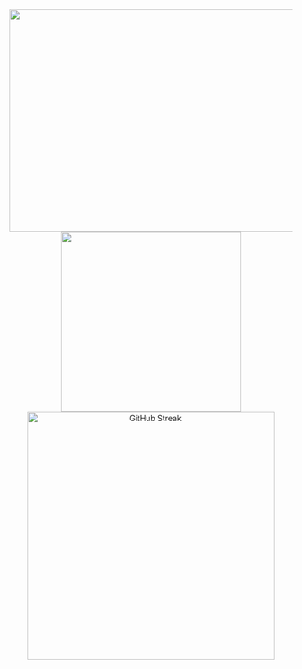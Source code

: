  <div align="center"> 

   <!--  
[![Typing SVG](https://readme-typing-svg.herokuapp.com?color=fd418e&center=true&multiline=true&width=900&size=40&lines=Hello+World+👻)](https://git.io/typing-svg)
  
   <a href="https://www.instagram.com/code_carol/?igshid=YmMyMTA2M2Y%3D" target="_blank">
      <img src="https://img.shields.io/badge/Instagram-E4405F?style=for-the-badge&logo=instagram&logoColor=white">
   </a> 
   
   <a href="https://twitter.com/code_carol" target="_blank">
      <img src="https://img.shields.io/badge/Twitter-1DA1F2?style=for-the-badge&logo=twitter&logoColor=white">
   </a> 
   
   <a href="https://www.tiktok.com/@code_carol" target="_blank">
      <img src="https://img.shields.io/badge/TikTok-000000?style=for-the-badge&logo=tiktok&logoColor=white">
   </a> 
   
   <a href="https://www.youtube.com/@code_carol" target="_blank">
      <img src="https://img.shields.io/badge/YouTube-FF0000?style=for-the-badge&logo=youtube&logoColor=white">
   </a> 
   
   <a href="https://codecarol.hashnode.dev/" target="_blank">
      <img src="https://img.shields.io/badge/Hashnode-2962FF?style=for-the-badge&logo=hashnode&logoColor=white">
   </a> 
   
   <a href="https://ko-fi.com/code_carol/" target="_blank">
      <img src="https://img.shields.io/badge/Ko--fi-F16061?style=for-the-badge&logo=ko-fi&logoColor=white">
   </a> -->
 


<img width="1584" height="396" alt="Caroline Veloso (2)" src="https://github.com/user-attachments/assets/cf985dbf-4ffd-4d93-abf7-a8f8d5a9e27e" />





<!-- <a href="https://github-readme-stats.vercel.app/api?username=crlnvls&show_icons=true&count_private=true&theme=radical">
  <img align="center" src="https://github-readme-stats.vercel.app/api?username=code-carol&show_icons=true&count_private=true&theme=radical" width=410/>
</a> -->

  <a href="https://github-readme-stats.vercel.app/api/top-langs/?username=code-carol&layout=compact&theme=radical">
  <img align="center" src="https://github-readme-stats.vercel.app/api/top-langs/?username=code-carol&layout=compact&theme=radical" width=320/>
</a>
<a href="https://nirzak-streak-stats.vercel.app/?user=code-carol&theme=radical"><img src="https://nirzak-streak-stats.vercel.app/?user=code-carol&theme=radical" alt="GitHub Streak" align="center" width=440/></a>
 </div>

 <!--  
 </br>

 <div align="center"> 
  
   </div>
   
  

</br>



 <div align="center"> 
  <h2>SKILL SET</h2>
</div>

<div align="center"> 

![HTML5](https://img.shields.io/badge/HTML5-E34F26?style=for-the-badge&logo=html5&logoColor=white)
![CSS](https://img.shields.io/badge/CSS3-1572B6?style=for-the-badge&logo=css3&logoColor=white)
![JS](https://img.shields.io/badge/JavaScript-F7DF1E?style=for-the-badge&logo=javascript&logoColor=black)
![TS](https://img.shields.io/badge/TypeScript-007ACC?style=for-the-badge&logo=typescript&logoColor=white)
![React](https://img.shields.io/badge/React-20232A?style=for-the-badge&logo=react&logoColor=61DAFB)
![Redux](https://img.shields.io/badge/Redux-593D88?style=for-the-badge&logo=redux&logoColor=white)
![Jest](https://img.shields.io/badge/Jest-323330?style=for-the-badge&logo=Jest&logoColor=white)
![Nodejs](https://img.shields.io/badge/Node.js-43853D?style=for-the-badge&logo=node.js&logoColor=white)
![Express](https://img.shields.io/badge/Express.js-404D59?style=for-the-badge)
![Python](https://img.shields.io/badge/Python-3776AB?style=for-the-badge&logo=python&logoColor=white)
![Django](https://img.shields.io/badge/Django-092E20?style=for-the-badge&logo=django&logoColor=white)
![Flask](https://img.shields.io/badge/Flask-000000?style=for-the-badge&logo=flask&logoColor=white)
![PostgreSQL](https://img.shields.io/badge/PostgreSQL-316192?style=for-the-badge&logo=postgresql&logoColor=white)
![MongoDB](https://img.shields.io/badge/MongoDB-4EA94B?style=for-the-badge&logo=mongodb&logoColor=white)
![Docker](https://img.shields.io/badge/docker-%230db7ed.svg?style=for-the-badge&logo=docker&logoColor=white)
![Git](https://img.shields.io/badge/GIT-E44C30?style=for-the-badge&logo=git&logoColor=white)

</div>

</br>
</br>
  
 
 
[![Top Langs](https://github-readme-stats.vercel.app/api/top-langs/?username=crlnvls&layout=compact&theme=radical)](https://github.com/anuraghazra/github-readme-stats)

![Caroline's GitHub stats](https://github-readme-stats.vercel.app/api?username=crlnvls&show_icons=true&count_private=true&theme=radical)

[![GitHub Streak](https://streak-stats.demolab.com?user=crlnvls&theme=radical)](https://git.io/streak-stats) -->










